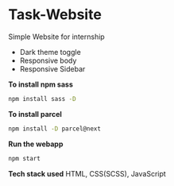 # Task-Website
Simple Website for internship

 - Dark theme toggle
 - Responsive body
 - Responsive Sidebar 

**To install npm sass**
```bash
npm install sass -D
```

**To install parcel**
```bash
npm install -D parcel@next
```

**Run the webapp**
```bash
npm start
```

**Tech stack used**
HTML, CSS(SCSS), JavaScript
